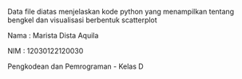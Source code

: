 Data file diatas menjelaskan kode python yang menampilkan tentang bengkel dan visualisasi berbentuk scatterplot

Nama : Marista Dista Aquila

NIM : 12030122120030

Pengkodean dan Pemrograman - Kelas D

